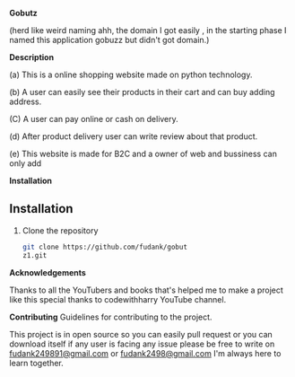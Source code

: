 **Gobutz**

(herd like weird naming ahh, the domain I got easily , 
in the starting phase I named this application
gobuzz but didn't got domain.) 

**Description**

(a) This is a online shopping website made on python technology. 

(b) A user can easily see their products in their cart and can buy adding address.

(C) A user can pay online or cash on delivery. 

(d) After product delivery user can write review about that product. 

(e) This website is made for B2C and a owner of web and bussiness can only add 


**Installation**

## Installation
1. Clone the repository
   ```bash
   git clone https://github.com/fudank/gobut
   z1.git

**Acknowledgements**

Thanks to all the YouTubers and books that's helped me to make a project like this
special thanks to codewithharry YouTube channel. 

**Contributing**
Guidelines for contributing to the project.

This project is in open source so you can easily pull request or you can download itself
if any user is facing any issue please be free to write on fudank249891@gmail.com or fudank2498@gmail.com
I'm always here to learn together. 

